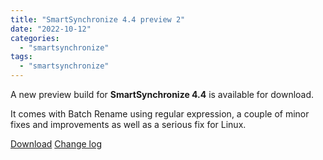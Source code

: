 ```yaml
---
title: "SmartSynchronize 4.4 preview 2"
date: "2022-10-12"
categories: 
  - "smartsynchronize"
tags: 
  - "smartsynchronize"
---
```


A new preview build for **SmartSynchronize 4.4** is available for download.

It comes with Batch Rename using regular expression, a couple of minor fixes and improvements as well as a serious fix for Linux.

[Download](http://www.syntevo.com/smartsynchronize/preview) [Change log](http://www.syntevo.com/smartsynchronize/changelog-eap.txt)
